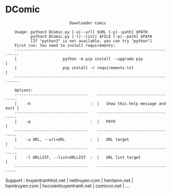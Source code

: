 # DComic

                                Downloader Comic
                                
        Usage: python3 DComic.py [-u|--url] $URL [-p|--path] $PATH
               python3 DComic.py [-l|--list] $FILE [-p|--path] $PATH
               [If "python3" is not available, you can try "python"]
        First run: You need to install requirements:
        ------------------------------------------------------------------------
        |                    python -m pip install --upgrade pip                |
        |                    pip install -r requirements.txt                    |
        ------------------------------------------------------------------------

        Options:
        --------------------------------    -----------------------------------
        |    -h                          :  |   Show this help message and exit |
        --------------------------------    -----------------------------------
        |    -p                          :  |   PATH                            |
        --------------------------------    -----------------------------------
        |    -u URL, --url=URL           :  |   URL target                      |
        --------------------------------    -----------------------------------
        |    -l URLLIST, --list=URLLIST  :  |   URL list target                 |
        --------------------------------    -----------------------------------
  Support : truyentranhhot.net | nettruyen.com | hentaivn.net | hamtruyen.com | hocvientruyentranh.net | comicvn.net | ...

